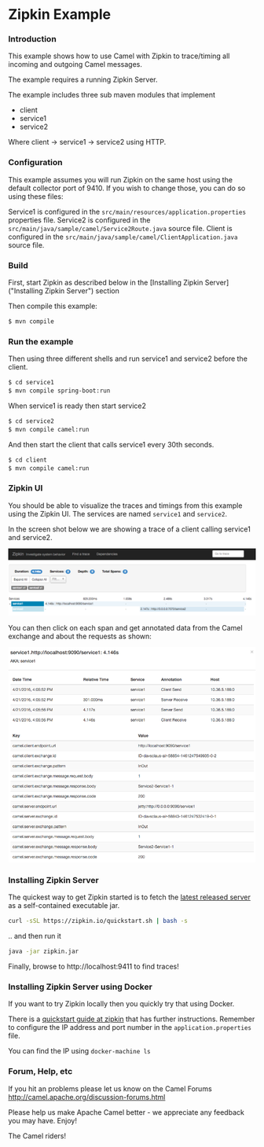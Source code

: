 # Zipkin Example

### Introduction

This example shows how to use Camel with Zipkin to trace/timing all incoming and outgoing Camel messages.

The example requires a running Zipkin Server.

The example includes three sub maven modules that implement

- client
- service1
- service2

Where client -> service1 -> service2 using HTTP.

### Configuration

This example assumes you will run Zipkin on the same host using the default collector port of 9410.  If you wish to change those, you can do so using these files:  

Service1 is configured in the `src/main/resources/application.properties` properties file.
Service2 is configured in the `src/main/java/sample/camel/Service2Route.java` source file.
Client is configured in the `src/main/java/sample/camel/ClientApplication.java` source file.

### Build

First, start Zipkin as described below in the [Installing Zipkin Server]("Installing Zipkin Server") section

Then compile this example:

```sh
$ mvn compile
```

### Run the example

Then using three different shells and run service1 and service2 before the client.

```sh
$ cd service1
$ mvn compile spring-boot:run
```

When service1 is ready then start service2

```sh
$ cd service2
$ mvn compile camel:run
```

And then start the client that calls service1 every 30th seconds.

```sh
$ cd client
$ mvn compile camel:run
```

### Zipkin UI

You should be able to visualize the traces and timings from this example using the Zipkin UI.
The services are named `service1` and `service2`.

In the screen shot below we are showing a trace of a client calling service1 and service2.

![Zipkin UI Trace Details](images/zipkin-web-console-1.png "Detail of a trace")

You can then click on each span and get annotated data from the Camel exchange and about the requests as shown:

![Zipkin UI Span Details](images/zipkin-web-console-2.png "Detail of the span")


### Installing Zipkin Server 

The quickest way to get Zipkin started is to fetch the [latest released server](https://search.maven.org/remote_content?g=io.zipkin.java&a=zipkin-server&v=LATEST&c=exec) as a self-contained executable jar.

```bash
curl -sSL https://zipkin.io/quickstart.sh | bash -s
```

.. and then run it

```bash
java -jar zipkin.jar
```

Finally, browse to http://localhost:9411 to find traces!

### Installing Zipkin Server using Docker

If you want to try Zipkin locally then you quickly try that using Docker.

There is a [quickstart guide at zipkin](http://zipkin.io/pages/quickstart.html) that has further instructions.
Remember to configure the IP address and port number in the `application.properties` file.

You can find the IP using `docker-machine ls`

### Forum, Help, etc

If you hit an problems please let us know on the Camel Forums
<http://camel.apache.org/discussion-forums.html>

Please help us make Apache Camel better - we appreciate any feedback you may
have. Enjoy!

The Camel riders!
